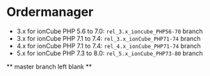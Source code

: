 # Ordermanager

- 3.x for ionCube PHP 5.6 to 7.0: `rel_3.x_ioncube_PHP56-70` branch
- 3.x for ionCube PHP 7.1 to 7.4: `rel_3.x_ionCube_PHP71-74` branch
- 4.x for ionCube PHP 7.1 to 7.4: `rel_4.x_ionCube_PHP71-74` branch
- 5.x for ionCube PHP 7.3 to 8.0: `rel_5.x_ionCube_PHP73-80` branch

** master branch left blank **